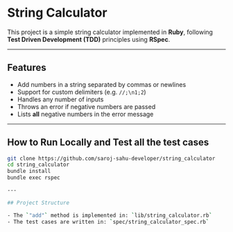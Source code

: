 # String Calculator

This project is a simple string calculator implemented in **Ruby**, following **Test Driven Development (TDD)** principles using **RSpec**.

---

## Features

- Add numbers in a string separated by commas or newlines
- Support for custom delimiters (e.g. `//;\n1;2`)
- Handles any number of inputs
- Throws an error if negative numbers are passed
- Lists **all** negative numbers in the error message

---

## **How to Run Locally and Test all the test cases**

```bash
git clone https://github.com/saroj-sahu-developer/string_calculator
cd string_calculator
bundle install
bundle exec rspec

---

## Project Structure

- The `"add"` method is implemented in: `lib/string_calculator.rb`
- The test cases are written in: `spec/string_calculator_spec.rb`
